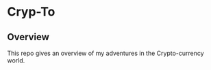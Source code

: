 Cryp-To
===================



Overview
--------
This repo gives an overview of my adventures in the Crypto-currency world.



